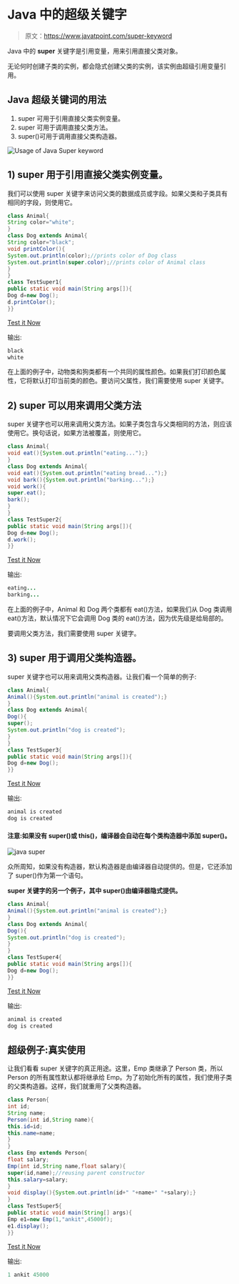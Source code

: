 # Java 中的超级关键字

> 原文：<https://www.javatpoint.com/super-keyword>

Java 中的 **super** 关键字是引用变量，用来引用直接父类对象。

无论何时创建子类的实例，都会隐式创建父类的实例，该实例由超级引用变量引用。

## Java 超级关键词的用法

1.  super 可用于引用直接父类实例变量。
2.  super 可用于调用直接父类方法。
3.  super()可用于调用直接父类构造器。

![Usage of Java Super keyword](../img/4e9824eecba6b0ce19bbc1bdafe49200.png)

## 1) super 用于引用直接父类实例变量。

我们可以使用 super 关键字来访问父类的数据成员或字段。如果父类和子类具有相同的字段，则使用它。

```java
class Animal{
String color="white";
}
class Dog extends Animal{
String color="black";
void printColor(){
System.out.println(color);//prints color of Dog class
System.out.println(super.color);//prints color of Animal class
}
}
class TestSuper1{
public static void main(String args[]){
Dog d=new Dog();
d.printColor();
}}

```

[Test it Now](https://www.javatpoint.com/opr/test.jsp?filename=TestSuper1)

输出:

```java
black
white

```

在上面的例子中，动物类和狗类都有一个共同的属性颜色。如果我们打印颜色属性，它将默认打印当前类的颜色。要访问父属性，我们需要使用 super 关键字。

## 2) super 可以用来调用父类方法

super 关键字也可以用来调用父类方法。如果子类包含与父类相同的方法，则应该使用它。换句话说，如果方法被覆盖，则使用它。

```java
class Animal{
void eat(){System.out.println("eating...");}
}
class Dog extends Animal{
void eat(){System.out.println("eating bread...");}
void bark(){System.out.println("barking...");}
void work(){
super.eat();
bark();
}
}
class TestSuper2{
public static void main(String args[]){
Dog d=new Dog();
d.work();
}}

```

[Test it Now](https://www.javatpoint.com/opr/test.jsp?filename=TestSuper2)

输出:

```java
eating...
barking...

```

在上面的例子中，Animal 和 Dog 两个类都有 eat()方法，如果我们从 Dog 类调用 eat()方法，默认情况下它会调用 Dog 类的 eat()方法，因为优先级是给局部的。

要调用父类方法，我们需要使用 super 关键字。

## 3) super 用于调用父类构造器。

super 关键字也可以用来调用父类构造器。让我们看一个简单的例子:

```java
class Animal{
Animal(){System.out.println("animal is created");}
}
class Dog extends Animal{
Dog(){
super();
System.out.println("dog is created");
}
}
class TestSuper3{
public static void main(String args[]){
Dog d=new Dog();
}}

```

[Test it Now](https://www.javatpoint.com/opr/test.jsp?filename=TestSuper3)

输出:

```java
animal is created
dog is created

```

#### 注意:如果没有 super()或 this()，编译器会自动在每个类构造器中添加 super()。

![java super](../img/5fbe94f3c5cd0293e8aca7cf3ebcc559.png)

众所周知，如果没有构造器，默认构造器是由编译器自动提供的。但是，它还添加了 super()作为第一个语句。

**super 关键字的另一个例子，其中 super()由编译器隐式提供。**

```java
class Animal{
Animal(){System.out.println("animal is created");}
}
class Dog extends Animal{
Dog(){
System.out.println("dog is created");
}
}
class TestSuper4{
public static void main(String args[]){
Dog d=new Dog();
}}

```

[Test it Now](https://www.javatpoint.com/opr/test.jsp?filename=TestSuper4)

输出:

```java
animal is created
dog is created

```

## 超级例子:真实使用

让我们看看 super 关键字的真正用途。这里，Emp 类继承了 Person 类，所以 Person 的所有属性默认都将继承给 Emp。为了初始化所有的属性，我们使用子类的父类构造器。这样，我们就重用了父类构造器。

```java
class Person{
int id;
String name;
Person(int id,String name){
this.id=id;
this.name=name;
}
}
class Emp extends Person{
float salary;
Emp(int id,String name,float salary){
super(id,name);//reusing parent constructor
this.salary=salary;
}
void display(){System.out.println(id+" "+name+" "+salary);}
}
class TestSuper5{
public static void main(String[] args){
Emp e1=new Emp(1,"ankit",45000f);
e1.display();
}}

```

[Test it Now](https://www.javatpoint.com/opr/test.jsp?filename=TestSuper5)

输出:

```java
1 ankit 45000

```